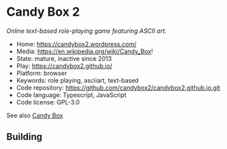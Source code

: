# Candy Box 2

_Online text-based role-playing game featuring ASCII art._

- Home: https://candybox2.wordpress.com/
- Media: https://en.wikipedia.org/wiki/Candy_Box!
- State: mature, inactive since 2013
- Play: https://candybox2.github.io/
- Platform: browser
- Keywords: role playing, asciiart, text-based
- Code repository: https://github.com/candybox2/candybox2.github.io.git
- Code language: Typescript, JavaScript
- Code license: GPL-3.0

See also [Candy Box](https://github.com/candybox2/candybox)

## Building

